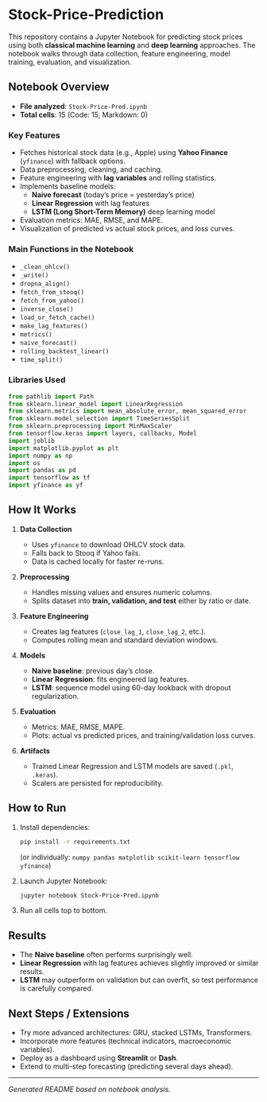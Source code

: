 # Stock-Price-Prediction

This repository contains a Jupyter Notebook for predicting stock prices using both **classical machine learning** and **deep learning** approaches. The notebook walks through data collection, feature engineering, model training, evaluation, and visualization.

## Notebook Overview

- **File analyzed**: `Stock-Price-Pred.ipynb`
- **Total cells**: 15 (Code: 15, Markdown: 0)

### Key Features
- Fetches historical stock data (e.g., Apple) using **Yahoo Finance** (`yfinance`) with fallback options.
- Data preprocessing, cleaning, and caching.
- Feature engineering with **lag variables** and rolling statistics.
- Implements baseline models:
  - **Naive forecast** (today’s price = yesterday’s price)
  - **Linear Regression** with lag features
  - **LSTM (Long Short-Term Memory)** deep learning model
- Evaluation metrics: MAE, RMSE, and MAPE.
- Visualization of predicted vs actual stock prices, and loss curves.

### Main Functions in the Notebook
- `_clean_ohlcv()`
- `_write()`
- `dropna_align()`
- `fetch_from_stooq()`
- `fetch_from_yahoo()`
- `inverse_close()`
- `load_or_fetch_cache()`
- `make_lag_features()`
- `metrics()`
- `naive_forecast()`
- `rolling_backtest_linear()`
- `time_split()`

### Libraries Used
```python
from pathlib import Path
from sklearn.linear_model import LinearRegression
from sklearn.metrics import mean_absolute_error, mean_squared_error
from sklearn.model_selection import TimeSeriesSplit
from sklearn.preprocessing import MinMaxScaler
from tensorflow.keras import layers, callbacks, Model
import joblib
import matplotlib.pyplot as plt
import numpy as np
import os
import pandas as pd
import tensorflow as tf
import yfinance as yf
```

## How It Works

1. **Data Collection**
   - Uses `yfinance` to download OHLCV stock data.
   - Falls back to Stooq if Yahoo fails.
   - Data is cached locally for faster re-runs.

2. **Preprocessing**
   - Handles missing values and ensures numeric columns.
   - Splits dataset into **train, validation, and test** either by ratio or date.

3. **Feature Engineering**
   - Creates lag features (`close_lag_1`, `close_lag_2`, etc.).
   - Computes rolling mean and standard deviation windows.

4. **Models**
   - **Naive baseline**: previous day’s close.
   - **Linear Regression**: fits engineered lag features.
   - **LSTM**: sequence model using 60-day lookback with dropout regularization.

5. **Evaluation**
   - Metrics: MAE, RMSE, MAPE.
   - Plots: actual vs predicted prices, and training/validation loss curves.

6. **Artifacts**
   - Trained Linear Regression and LSTM models are saved (`.pkl`, `.keras`).
   - Scalers are persisted for reproducibility.

## How to Run

1. Install dependencies:
   ```bash
   pip install -r requirements.txt
   ```
   (or individually: `numpy pandas matplotlib scikit-learn tensorflow yfinance`)

2. Launch Jupyter Notebook:
   ```bash
   jupyter notebook Stock-Price-Pred.ipynb
   ```

3. Run all cells top to bottom.

## Results

- The **Naive baseline** often performs surprisingly well.
- **Linear Regression** with lag features achieves slightly improved or similar results.
- **LSTM** may outperform on validation but can overfit, so test performance is carefully compared.

## Next Steps / Extensions

- Try more advanced architectures: GRU, stacked LSTMs, Transformers.
- Incorporate more features (technical indicators, macroeconomic variables).
- Deploy as a dashboard using **Streamlit** or **Dash**.
- Extend to multi-step forecasting (predicting several days ahead).

---
*Generated README based on notebook analysis.*
